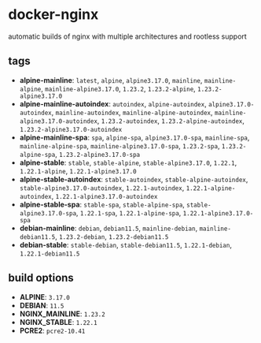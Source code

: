 # docker-nginx
automatic builds of nginx with multiple architectures and rootless support

## tags
- **alpine-mainline**: `latest`, `alpine`, `alpine3.17.0`, `mainline`, `mainline-alpine`, `mainline-alpine3.17.0`, `1.23.2`, `1.23.2-alpine`, `1.23.2-alpine3.17.0`
- **alpine-mainline-autoindex**: `autoindex`, `alpine-autoindex`, `alpine3.17.0-autoindex`, `mainline-autoindex`, `mainline-alpine-autoindex`, `mainline-alpine3.17.0-autoindex`, `1.23.2-autoindex`, `1.23.2-alpine-autoindex`, `1.23.2-alpine3.17.0-autoindex`
- **alpine-mainline-spa**: `spa`, `alpine-spa`, `alpine3.17.0-spa`, `mainline-spa`, `mainline-alpine-spa`, `mainline-alpine3.17.0-spa`, `1.23.2-spa`, `1.23.2-alpine-spa`, `1.23.2-alpine3.17.0-spa`
- **alpine-stable**: `stable`, `stable-alpine`, `stable-alpine3.17.0`, `1.22.1`, `1.22.1-alpine`, `1.22.1-alpine3.17.0`
- **alpine-stable-autoindex**: `stable-autoindex`, `stable-alpine-autoindex`, `stable-alpine3.17.0-autoindex`, `1.22.1-autoindex`, `1.22.1-alpine-autoindex`, `1.22.1-alpine3.17.0-autoindex`
- **alpine-stable-spa**: `stable-spa`, `stable-alpine-spa`, `stable-alpine3.17.0-spa`, `1.22.1-spa`, `1.22.1-alpine-spa`, `1.22.1-alpine3.17.0-spa`
- **debian-mainline**: `debian`, `debian11.5`, `mainline-debian`, `mainline-debian11.5`, `1.23.2-debian`, `1.23.2-debian11.5`
- **debian-stable**: `stable-debian`, `stable-debian11.5`, `1.22.1-debian`, `1.22.1-debian11.5`

## build options
- **ALPINE**: `3.17.0`
- **DEBIAN**: `11.5`
- **NGINX_MAINLINE**: `1.23.2`
- **NGINX_STABLE**: `1.22.1`
- **PCRE2**: `pcre2-10.41`
